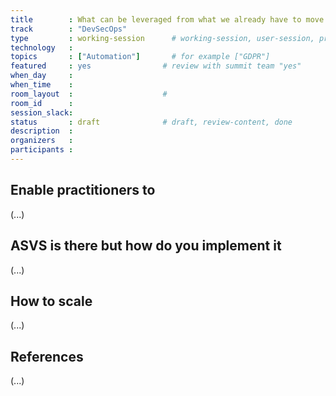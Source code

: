 ```yaml
---
title        : What can be leveraged from what we already have to move from devops to devsecops + What is missing + What will be priority 
track        : "DevSecOps"
type         : working-session      # working-session, user-session, product-session
technology   :
topics       : ["Automation"]       # for example ["GDPR"]
featured     : yes                # review with summit team "yes"
when_day     :
when_time    :
room_layout  :                    #
room_id      :
session_slack: 
status       : draft              # draft, review-content, done
description  :
organizers   :
participants :
---
```


## Enable practitioners to

(...)

## ASVS is there but how do you implement it

(...)

## How to scale 

(...)

## References

(...)

